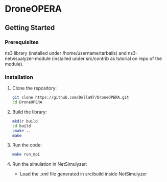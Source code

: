 # DroneOPERA

## Getting Started

### Prerequisites

ns3 library (installed under /home/username/tarballs) and ns3-netvisualyzer-module (installed under src/contrib as tutorial on repo of the module).

### Installation

1. Clone the repository:

   ```bash
   git clone https://github.com/Della97/DroneOPERA.git
   cd DroneOPERA
   
2. Build the library:
   ```bash
   mkdir build
   cd build
   cmake ..
   make
   
3. Run the code:
   ```bash
   make run_mpi

4. Run the simulation in NetSimulyzer:
   - Load the .xml file generated in src/build inside NetSimulyzer
   
